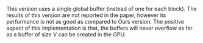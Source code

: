 This version uses a single global buffer (instead of one for each block). The results of this version are not reported in the paper, however its performance is not as good as compared to Ours version.
The positive aspect of this implementation is that, the buffers will never overflow as far as a buffer of size V can be created in the GPU. 
